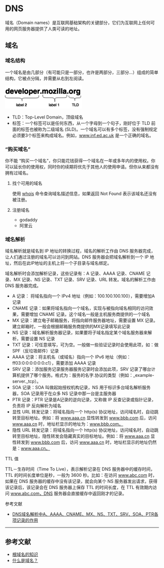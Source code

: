 # DNS

域名（Domain names）是互联网基础架构的关键部分，它们为互联网上任何可用的网页服务器提供了人类可读的地址。

## 域名

### 域名结构

一个域名是由几部分（有可能只是一部分，也许是两部分，三部分...）组成的简单结构，它被点分隔，并需要从右到左阅读。

![domain-structure.png](./assets/domain-structure.png)

- TLD：Top-Level Domain，顶级域名
- 标签：一个标签可以是任何东西，从一个字母到一个句子，刚好位于 TLD 前面的标签也被称为二级域名 (SLD)。一个域名可以有多个标签，没有强制规定必须要3个标签来构成域名。例如，www.inf.ed.ac.uk 是一个正确的域名。

### “购买域名”

你不能 “购买一个域名”，你只能花钱获得一个域名在一年或多年内的使用权。你可以延长你的使用权，同时你的续期将优先于其他人的使用申请。但你从来都没有拥有过域名。

1. 找个可用的域名

    使用 [whois](https://www.runoob.com/linux/linux-comm-whois.html) 命令查询域名描述信息，如果返回 Not Found 表示该域名还没有被注册。

2. 注册域名

    - godaddy
    - 阿里云

### 域名解析

域名解析就是域名到 IP 地址的转换过程，域名的解析工作由 DNS 服务器完成，让人们通过注册的域名可以访问到网站。DNS 服务器会把域名解析到一个 IP 地址，然后在此IP地址的主机上将一个子目录与域名绑定。

域名解析时会添加解析记录，这些记录有：A 记录、AAAA 记录、CNAME 记录、MX 记录、NS 记录、TXT 记录、SRV 记录、URL 转发。域名的解析工作由 DNS 服务器完成。

- A 记录： 将域名指向一个 IPv4 地址（例如：100.100.100.100），需要增加A记录
- CNAME 记录：如果将域名指向一个域名，实现与被指向域名相同的访问效果，需要增加 CNAME 记录。这个域名一般是主机服务商提供的一个域名
- MX 记录：建立电子邮箱服务，将指向邮件服务器地址，需要设置 MX 记录。建立邮箱时，一般会根据邮箱服务商提供的MX记录填写此记录
- NS 记录：域名解析服务器记录，如果要将子域名指定某个域名服务器来解析，需要设置 NS 记录
- TXT 记录：可任意填写，可为空。一般做一些验证记录时会使用此项，如：做 SPF（反垃圾邮件）记录
- AAAA 记录：将主机名（或域名）指向一个 IPv6 地址（例如：ff03:0:0:0:0:0:0:c1），需要添加 AAAA 记录
- SRV 记录：添加服务记录服务器服务记录时会添加此项，SRV 记录了哪台计算机提供了哪个服务。格式为：服务的名字.协议的类型（例如：_example-server._tcp）。
- SOA 记录：SOA 叫做起始授权机构记录，NS 用于标识多台域名解析服务器，SOA 记录用于在众多 NS 记录中那一台是主服务器
- PTR 记录：PTR 记录是A记录的逆向记录，又称做 IP 反查记录或指针记录，负责将 IP 反向解析为域名
- 显性 URL 转发记录：将域名指向一个 http(s) 协议地址，访问域名时，自动跳转至目标地址。例如：将 www.aaa.cn 显性转发到 www.bbb.com 后，访问 www.aaa.cn 时，地址栏显示的地址为：www.bbb.com。
- 隐性 URL 转发记录：将域名指向一个 http(s) 协议地址，访问域名时，自动跳转至目标地址，隐性转发会隐藏真实的目标地址。例如：将 www.aaa.cn 显性转发到 www.bbb.com 后，访问 www.aaa.cn 时，地址栏显示的地址仍然是：www.aaa.cn。

TTL 值

TTL－生存时间（Time To Live），表示解析记录在 DNS 服务器中的缓存时间，TTL 的时间长度单位是秒，一般为 3600 秒。比如：在访问 www.abc.com 时，如果在 DNS 服务器的缓存中没有该记录，就会向某个 NS 服务器发出请求，获得该记录后，该记录会在 DNS 服务器上保存 TTL 的时间长度，在 TTL 有效期内访问 www.abc.com，DNS 服务器会直接缓存中返回刚才的记录。

参考文献

- [DNS域名解析中A、AAAA、CNAME、MX、NS、TXT、SRV、SOA、PTR各项记录的作用](https://itbilu.com/other/relate/EyxzdVl3.html#contrast)

---

## 参考文献

- [根域名的知识](http://www.ruanyifeng.com/blog/2018/05/root-domain.html)
- [什么是域名？](https://developer.mozilla.org/zh-CN/docs/Learn/Common_questions/What_is_a_domain_name)

